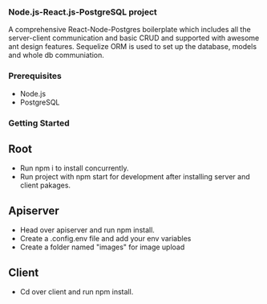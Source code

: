 ### Node.js-React.js-PostgreSQL project

A comprehensive React-Node-Postgres boilerplate which includes all the server-client communication and basic CRUD and supported with awesome ant design features. Sequelize ORM is used to set up  the database, models and whole db communiation. 
### Prerequisites

* Node.js
* PostgreSQL

### Getting Started

## Root

* Run npm i to install concurrently.
* Run project with npm start for development after installing server and client pakages.

## Apiserver

* Head over apiserver and run npm install.
* Create a .config.env file and add your env variables
* Create a folder named "images" for image upload


## Client

* Cd over client and run npm install.




